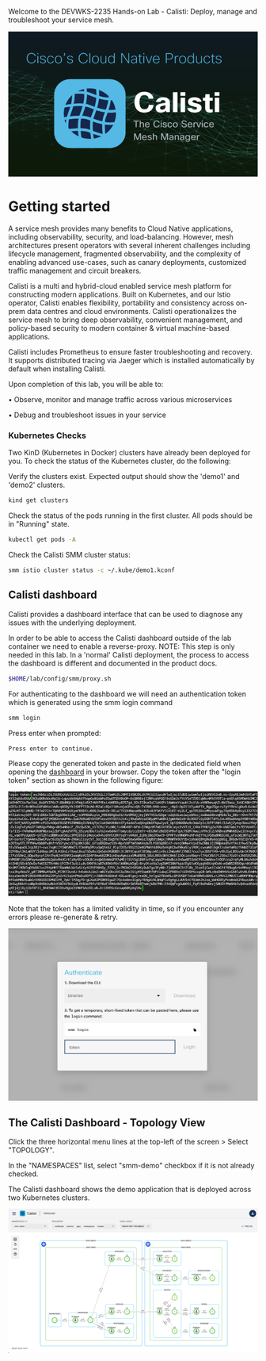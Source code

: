 

Welcome to the DEVWKS-2235 Hands-on Lab - Calisti: Deploy, manage and troubleshoot your service mesh.

![calisti](images/1_0.png)

# Getting started

A service mesh provides many benefits to Cloud Native applications, including observability, security, and load-balancing. However, mesh architectures present operators with several inherent challenges including lifecycle management, fragmented observability, and the complexity of enabling advanced use-cases, such as canary deployments, customized traffic management and circuit breakers.

Calisti is a multi and hybrid-cloud enabled service mesh platform for constructing modern applications. Built on Kubernetes, and our Istio operator, Calisti enables flexibility, portability and consistency across on-prem data centres and cloud environments. Calisti operationalizes the service mesh to bring deep observability, convenient management, and policy-based security to modern container & virtual machine-based applications.

Calisti includes Prometheus to ensure faster troubleshooting and recovery. It supports distributed tracing via Jaeger which is installed automatically by default when installing Calisti. 

Upon completion of this lab, you will be able to: 

•	Observe, monitor and manage traffic across various microservices

•	Debug and troubleshoot issues in your service

### Kubernetes Checks

Two KinD (Kubernetes in Docker) clusters have already been deployed for you. To check the status of the Kubernetes cluster, do the following:

Verify the clusters exist.  Expected output should show the 'demo1' and 'demo2' clusters.

```bash
kind get clusters
```

Check the status of the pods running in the first cluster.  All pods should be in "Running" state.

```bash
kubectl get pods -A
```

Check the Calisti SMM cluster status:

```bash
smm istio cluster status -c ~/.kube/demo1.kconf
```

## Calisti dashboard

Calisti provides a dashboard interface that can be used to diagnose any issues with the underlying deployment.

In order to be able to access the Calisti dashboard outside of the lab container we need to enable a reverse-proxy. NOTE: This step is only needed in this lab. In a 'normal' Calisti deployment, the process to access the dashboard is different and documented in the product docs. 
```bash
$HOME/lab/config/smm/proxy.sh
```

For authenticating to the dashboard we will need an authentication token which is generated using the smm login command

```bash
smm login
```

Press enter when prompted:
```
Press enter to continue.
```

Please copy the generated token and paste in the dedicated field when opening the [dashboard](http://location.hostname:8080) in your browser. Copy the token after the "login token" section as shown in the following figure:

![dashboard token](images/dashboard_token.png) 

Note that the token has a limited validity in time, so if you encounter any errors please re-generate & retry.

![calisti dashboard login](images/dashboard_login.png)

## The Calisti Dashboard - Topology View

Click the three horizontal menu lines at the top-left of the screen > Select "TOPOLOGY".

In the "NAMESPACES" list, select "smm-demo" checkbox if it is not already checked.

The Calisti dashboard shows the demo application that is deployed across two Kubernetes clusters.


![calisti dashboard 1](images/m1_3.png)


